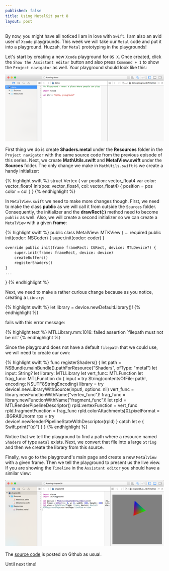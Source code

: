```yaml
---
published: false
title: Using MetalKit part 8
layout: post
---
```

By now, you might have all noticed I am in love with `Swift`. I am also an avid user of `Xcode` playgrounds. This week we will take our `Metal` code and put it into a playground. Huzzah, for `Metal` prototyping in the playgrounds!

Let's start by creating a new `Xcode` playground for `OS X`. Once created, click the `Show the Assistant editor` button and also press `Command + 1` to show the `Project navigator` as well. Your playground should look like this:

![alt text](https://github.com/Swiftor/Metal/raw/master/images/chapter08_1.png "1")

First thing we do is create __Shaders.metal__ under the __Resources__ folder in the `Project navigator` with the same source code from the previous episode of this series. Next, we create __MathUtils.swift__ and __MetalView.swift__ under the __Sources__ folder. The only change we make in `MathUtils.swift` is we create a handy initializer:

{% highlight swift %} 
struct Vertex {
    var position: vector_float4
    var color: vector_float4
    init(pos: vector_float4, col: vector_float4) {
        position = pos
        color = col
    }
}
{% endhighlight %}

In `MetalView.swift` we need to make more changes though. First, we need to make the class __public__ as we will call it from outside the `Sources` folder. Consequently, the initializer and the __drawRect(:)__ method need to become `public` as well. Also, we will create a second initializer so we can create a `MetalView` with a given __frame__: 

{% highlight swift %} 
public class MetalView: MTKView {
    ... 
    required public init(coder: NSCoder) {
        super.init(coder: coder)
    }

    override public init(frame frameRect: CGRect, device: MTLDevice?) {
        super.init(frame: frameRect, device: device)
        createBuffers()
        registerShaders()
    }
    ... 
}
{% endhighlight %}

Next, we need to make a rather curious change because as you notice, creating a `Library`: 

{% highlight swift %} 
let library = device.newDefaultLibrary()!
{% endhighlight %}

fails with this error message:

{% highlight text %} 
MTLLibrary.mm:1016: failed assertion `filepath must not be nil.'
{% endhighlight %}

Since the playground does not have a default `filepath` that we could use, we will need to create our own: 

{% highlight swift %} 
func registerShaders() {
    let path = NSBundle.mainBundle().pathForResource("Shaders", ofType: "metal")
    let input: String?
    let library: MTLLibrary
    let vert_func: MTLFunction
    let frag_func: MTLFunction
    do {
        input = try String(contentsOfFile: path!, encoding: NSUTF8StringEncoding)
        library = try device!.newLibraryWithSource(input!, options: nil)
        vert_func = library.newFunctionWithName("vertex_func")!
        frag_func = library.newFunctionWithName("fragment_func")!
        let rpld = MTLRenderPipelineDescriptor()
        rpld.vertexFunction = vert_func
        rpld.fragmentFunction = frag_func
        rpld.colorAttachments[0].pixelFormat = .BGRA8Unorm
        rps = try device!.newRenderPipelineStateWithDescriptor(rpld)
    } catch let e {
        Swift.print("\(e)")
    }
}
{% endhighlight %}

Notice that we tell the playground to find a path where a resource named `Shaders` of type `metal` exists. Next, we convert that file into a large `String` and then we create the library from this source. 

Finally, we go to the playground's main page and create a new `MetalView` with a given frame. Then we tell the playground to present us the live view. If you are showing the `Timeline` in the `Assistant editor` you should have a similar view:

![alt text](https://github.com/Swiftor/Metal/raw/master/images/chapter08_2.png "2")

The [source code](https://github.com/Swiftor/Metal/tree/master/ch08) is posted on Github as usual.

Until next time!